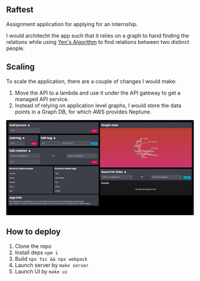 ## Raftest

Assignment application for applying for an internship.

I would architecht the app such that it relies on a graph to hand finding the relations while using [Yen's Algorithm](https://en.wikipedia.org/wiki/Yen%27s_algorithm) to
find relations between two distinct people.

## Scaling
To scale the application, there are a couple of changes I would make:
1. Move the API to a lambda and use it under the API gateway to get a managed API service.
2. Instead of relying on application level graphs, I would store the data points in a Graph DB, for which AWS provides Neptune.

![screenshot](app-screenshot.png)

## How to deploy

1. Clone the repo
2. Install deps `npm i`
3. Build `npx tsc && npx webpack`
4. Launch server by `make server`
5. Launch UI by `make ui`